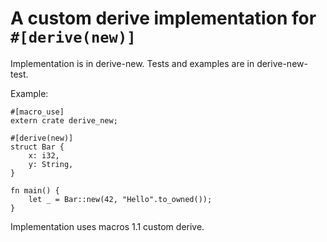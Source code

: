 # A custom derive implementation for `#[derive(new)]`

Implementation is in derive-new. Tests and examples are in derive-new-test.

Example:

```
#[macro_use]
extern crate derive_new;

#[derive(new)]
struct Bar {
    x: i32,
    y: String,
}

fn main() {
    let _ = Bar::new(42, "Hello".to_owned());
}
```

Implementation uses macros 1.1 custom derive.
